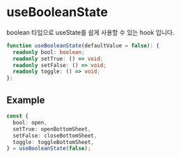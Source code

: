 # useBooleanState

boolean 타입으로 useState를 쉽게 사용할 수 있는 hook 입니다.

```ts
function useBooleanState(defaultValue = false): {
  readonly bool: boolean;
  readonly setTrue: () => void;
  readonly setFalse: () => void;
  readonly toggle: () => void;
};
```

## Example

```ts
const {
  bool: open,
  setTrue: openBottomSheet,
  setFalse: closeBottomSheet,
  toggle: toggleBottomSheet,
} = useBooleanState(false);
```
